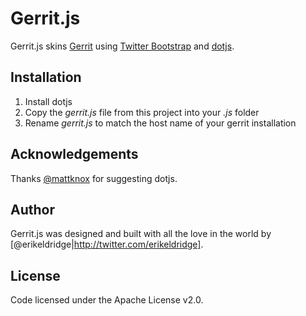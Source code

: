 # Gerrit.js

Gerrit.js skins [Gerrit](http://code.google.com/p/gerrit/) using [Twitter Bootstrap](http://twitter.github.com/bootstrap) and [dotjs](http://defunkt.io/dotjs/).

## Installation

1. Install dotjs
1. Copy the _gerrit.js_ file from this project into your _.js_ folder
1. Rename _gerrit.js_ to match the host name of your gerrit installation

## Acknowledgements

Thanks [@mattknox](https://twitter.com/#!/mattknox) for suggesting dotjs.

## Author

Gerrit.js was designed and built with all the love in the world by [@erikeldridge|http://twitter.com/erikeldridge].

## License

Code licensed under the Apache License v2.0.